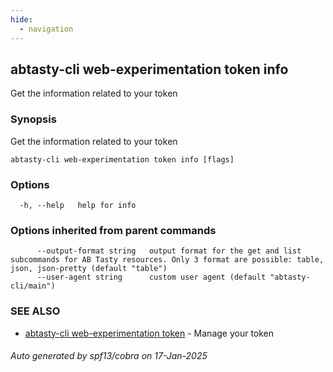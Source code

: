 ```yaml
---
hide:
  - navigation
---
```

## abtasty-cli web-experimentation token info

Get the information related to your token

### Synopsis

Get the information related to your token

```
abtasty-cli web-experimentation token info [flags]
```

### Options

```
  -h, --help   help for info
```

### Options inherited from parent commands

```
      --output-format string   output format for the get and list subcommands for AB Tasty resources. Only 3 format are possible: table, json, json-pretty (default "table")
      --user-agent string      custom user agent (default "abtasty-cli/main")
```

### SEE ALSO

* [abtasty-cli web-experimentation token](abtasty-cli_web-experimentation_token.md)	 - Manage your token

###### Auto generated by spf13/cobra on 17-Jan-2025
